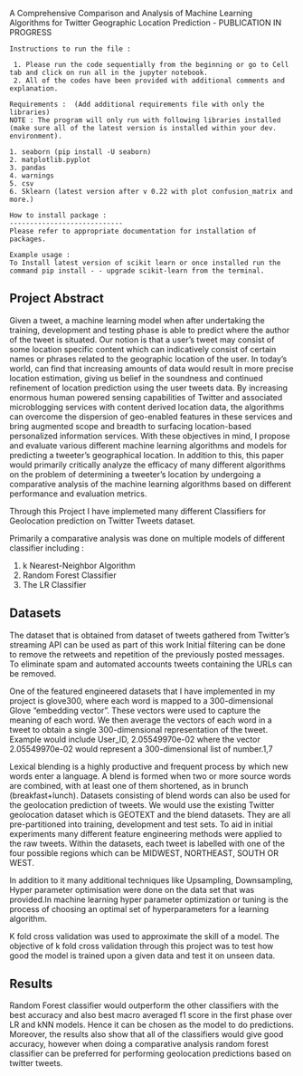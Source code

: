 A Comprehensive Comparison and Analysis of Machine Learning Algorithms for Twitter Geographic Location Prediction  - PUBLICATION IN PROGRESS

```
Instructions to run the file : 

 1. Please run the code sequentially from the beginning or go to Cell tab and click on run all in the jupyter notebook.
 2. All of the codes have been provided with additional comments and explanation.

Requirements :  (Add additional requirements file with only the libraries)
NOTE : The program will only run with following libraries installed (make sure all of the latest version is installed within your dev. environment). 

1. seaborn (pip install -U seaborn)
2. matplotlib.pyplot 
3. pandas
4. warnings
5. csv 
6. Sklearn (latest version after v 0.22 with plot confusion_matrix and more.) 

How to install package : 
----------------------------
Please refer to appropriate documentation for installation of packages. 

Example usage : 
To Install latest version of scikit learn or once installed run the command pip install - - upgrade scikit-learn from the terminal. 
```




Project Abstract 
--------------------

Given a tweet, a machine learning model when after undertaking the training, development and testing phase is able to predict where the author of the tweet is situated. Our notion is that a user’s tweet may consist of some location specific content which can indicatively consist of certain names or phrases related to the geographic location of the user.
In today’s world, can find that increasing amounts of data would result in more precise location estimation, giving us belief in the soundness and continued refinement of location prediction using the user tweets data. By increasing enormous human powered sensing capabilities of Twitter and associated microblogging services with content derived location data, the algorithms can overcome the dispersion of geo-enabled features in these services and bring augmented scope and breadth to surfacing location-based personalized information services. With these objectives in mind, I propose and evaluate various different machine learning algorithms and models for predicting a tweeter’s geographical location. In addition to this, this paper would primarily critically analyze the efficacy of many different algorithms on the problem of determining a tweeter’s location by undergoing a comparative analysis of the machine learning algorithms based on different performance and evaluation metrics.



Through this Project I have implemeted many different Classifiers for Geolocation prediction on Twitter Tweets dataset. 

Primarily a comparative analysis was done on multiple models of different classifier including : 
 
1. k Nearest-Neighbor Algorithm 
2. Random Forest Classifier 
3. The LR Classifier 


Datasets
----------

The dataset that is obtained from dataset of tweets gathered from Twitter’s streaming API can be used as part of this work Initial filtering can be done to remove the retweets and repetition   of the previously posted messages. To eliminate spam and automated accounts tweets containing the URLs can be removed.

One of the featured engineered datasets that I have implemented in my project is glove300, where each word is mapped to a 300-dimensional Glove “embedding vector”. These vectors were used to capture the meaning of each word. We then average the vectors of each word in a tweet to obtain a single 300-dimensional representation of the tweet. Example would include User_ID, 2.05549970e-02 where the vector 2.05549970e-02 would represent a 300-dimensional list of number.1,7

Lexical blending is a highly productive and frequent process by which new words enter a language. A blend    is formed when two or more source words are combined, with at least one of them shortened, as in brunch (breakfast+lunch). Datasets consisting of blend words can also be used for the geolocation prediction of tweets. We would use the existing Twitter geolocation dataset which is GEOTEXT and the blend datasets.   They are all pre-partitioned into training, development and test sets.  To aid in initial experiments many different feature engineering methods were applied   to the raw tweets. Within the datasets, each tweet is labelled with one of the four possible regions which can be MIDWEST, NORTHEAST, SOUTH OR WEST.

In addition to it many additional techniques like Upsampling, Downsampling, Hyper parameter optimisation were done on the data set that was provided.In machine learning hyper parameter optimization or tuning is the process of choosing an optimal set of hyperparameters for a learning algorithm.


K fold cross validation was used to approximate the skill of a model. The objective of k fold cross validation through this project was to test how good the model is trained upon a given data and test it on unseen data.

Results 
------------
Random Forest classifier would outperform the other classifiers with the best accuracy and also best macro averaged f1 score in the first phase over LR and kNN models. Hence it can be chosen as the model to do predictions. Moreover, the results also show that all of the classifiers would give good accuracy, however when doing a comparative analysis random forest classifier can be preferred for performing geolocation predictions based on twitter tweets. 

